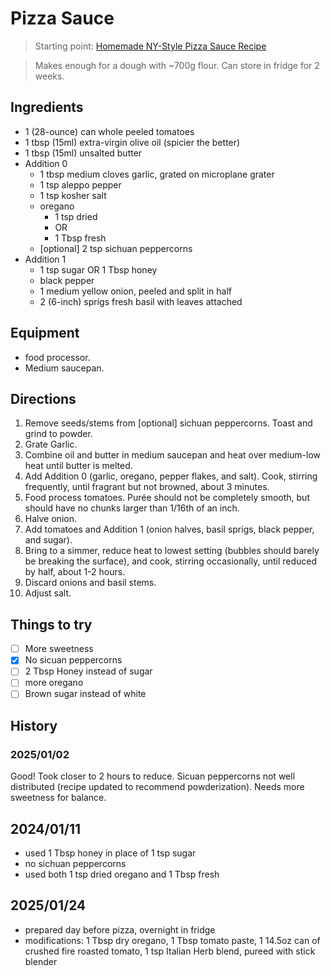 # Pizza Sauce

> Starting point: [Homemade NY-Style Pizza Sauce Recipe](https://www.seriouseats.com/new-york-style-pizza-sauce)

> Makes enough for a dough with ~700g flour.
> Can store in fridge for 2 weeks.

## Ingredients
* 1 (28-ounce) can whole peeled tomatoes
* 1 tbsp (15ml) extra-virgin olive oil (spicier the better)
* 1 tbsp (15ml) unsalted butter
* Addition 0
  * 1 tbsp medium cloves garlic, grated on microplane grater
  * 1 tsp aleppo pepper
  * 1 tsp kosher salt
  * oregano
    * 1 tsp dried 
    * OR
    * 1 Tbsp fresh
  * [optional] 2 tsp sichuan peppercorns
* Addition 1
  * 1 tsp sugar OR 1 Tbsp honey
  * black pepper
  * 1 medium yellow onion, peeled and split in half
  * 2 (6-inch) sprigs fresh basil with leaves attached

## Equipment
- food processor.
- Medium saucepan.

## Directions
1. Remove seeds/stems from [optional] sichuan peppercorns. Toast and grind to powder.
2. Grate Garlic.
3. Combine oil and butter in medium saucepan and heat over medium-low heat until butter is melted.
4. Add Addition 0 (garlic, oregano, pepper flakes, and salt). Cook, stirring frequently, until fragrant but not browned, about 3 minutes.
5. Food process tomatoes. Purée should not be completely smooth, but should have no chunks larger than 1/16th of an inch.
6. Halve onion.
7. Add tomatoes and Addition 1 (onion halves, basil sprigs, black pepper, and sugar). 
8. Bring to a simmer, reduce heat to lowest setting (bubbles should barely be breaking the surface), and cook, stirring occasionally, until reduced by half, about 1-2 hours. 
9. Discard onions and basil stems.
10. Adjust salt.

## Things to try
- [ ] More sweetness
- [x] No sicuan peppercorns
- [ ] 2 Tbsp Honey instead of sugar
- [ ] more oregano 
- [ ] Brown sugar instead of white

## History

### 2025/01/02
Good! Took closer to 2 hours to reduce. Sicuan peppercorns not well distributed (recipe updated to recommend powderization). Needs more sweetness for balance.

## 2024/01/11
- used 1 Tbsp honey in place of 1 tsp sugar
- no sichuan peppercorns
- used both 1 tsp dried oregano and 1 Tbsp fresh

## 2025/01/24

- prepared day before pizza, overnight in fridge
- modifications: 1 Tbsp dry oregano, 1 Tbsp tomato paste, 1 14.5oz can of crushed fire roasted tomato, 1 tsp Italian Herb blend, pureed with stick blender
